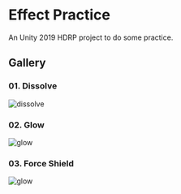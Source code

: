 # Effect Practice
An Unity 2019 HDRP project to do some practice.

## Gallery

### 01. Dissolve
![dissolve](Gallery/dissolve.gif)

### 02. Glow
![glow](Gallery/glow.gif)

### 03. Force Shield
![glow](Gallery/force_shield.gif)